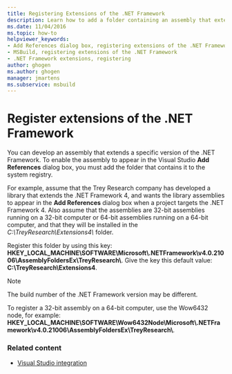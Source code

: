 ```yaml
---
title: Registering Extensions of the .NET Framework
description: Learn how to add a folder containing an assembly that extends a specific version of the .NET Framework to the system registry.
ms.date: 11/04/2016
ms.topic: how-to
helpviewer_keywords:
- Add References dialog box, registering extensions of the .NET Framework
- MSBuild, registering extensions of the .NET Framework
- .NET Framework extensions, registering
author: ghogen
ms.author: ghogen
manager: jmartens
ms.subservice: msbuild
---
```

# Register extensions of the .NET Framework

You can develop an assembly that extends a specific version of the .NET Framework. To enable the assembly to appear in the Visual Studio **Add References** dialog box, you must add the folder that contains it to the system registry.

 For example, assume that the Trey Research company has developed a library that extends the .NET Framework 4, and wants the library assemblies to appear in the **Add References** dialog box when a project targets the .NET Framework 4. Also assume that the assemblies are 32-bit assemblies running on a 32-bit computer or 64-bit assemblies running on a 64-bit computer, and that they will be installed in the *C:\TreyResearch\Extensions4\\* folder.

 Register this folder by using this key: **HKEY_LOCAL_MACHINE\SOFTWARE\Microsoft\\.NETFramework\v4.0.21006\AssemblyFoldersEx\TreyResearch\\**. Give the key this default value: **C:\TreyResearch\Extensions4**.

> [!NOTE]
> The build number of the .NET Framework version may be different.

 To register a 32-bit assembly on a 64-bit computer, use the Wow6432 node, for example: **HKEY_LOCAL_MACHINE\SOFTWARE\Wow6432Node\Microsoft\\.NETFramework\v4.0.21006\AssemblyFoldersEx\TreyResearch\\**.

### Related content

- [Visual Studio integration](../msbuild/visual-studio-integration-msbuild.md)
